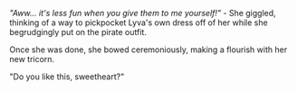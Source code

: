 *"Aww... it's less fun when you give them to me yourself!"* - She giggled, thinking of a way to pickpocket Lyva's own dress off of her while she begrudgingly put on the pirate outfit.

Once she was done, she bowed ceremoniously, making a flourish with her new tricorn.

"Do you like this, sweetheart?"